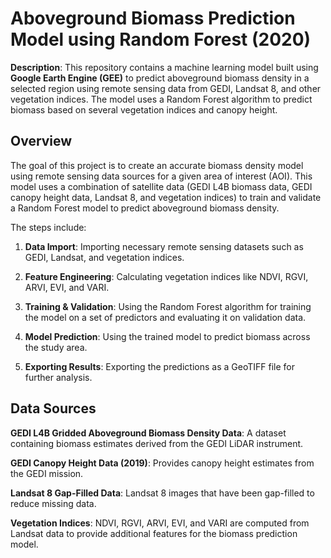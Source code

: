 # Aboveground Biomass Prediction Model using Random Forest (2020)

**Description**: This repository contains a machine learning model built using **Google Earth Engine (GEE)** to predict aboveground biomass density in a selected region using remote sensing data from GEDI, Landsat 8, and other vegetation indices. The model uses a Random Forest algorithm to predict biomass based on several vegetation indices and canopy height.

## Overview 

The goal of this project is to create an accurate biomass density model using remote sensing data sources for a given area of interest (AOI). This model uses a combination of satellite data (GEDI L4B biomass data, GEDI canopy height data, Landsat 8, and vegetation indices) to train and validate a Random Forest model to predict aboveground biomass density.

The steps include:

1. **Data Import**: Importing necessary remote sensing datasets such as GEDI, Landsat, and vegetation indices.

2. **Feature Engineering**: Calculating vegetation indices like NDVI, RGVI, ARVI, EVI, and VARI.

3. **Training & Validation**: Using the Random Forest algorithm for training the model on a set of predictors and evaluating it on validation data.

4. **Model Prediction**: Using the trained model to predict biomass across the study area.

5. **Exporting Results**: Exporting the predictions as a GeoTIFF file for further analysis.



## Data Sources

**GEDI L4B Gridded Aboveground Biomass Density Data**: A dataset containing biomass estimates derived from the GEDI LiDAR instrument.

**GEDI Canopy Height Data (2019)**: Provides canopy height estimates from the GEDI mission.

**Landsat 8 Gap-Filled Data**: Landsat 8 images that have been gap-filled to reduce missing data.

**Vegetation Indices**: NDVI, RGVI, ARVI, EVI, and VARI are computed from Landsat data to provide additional features for the biomass prediction model.


